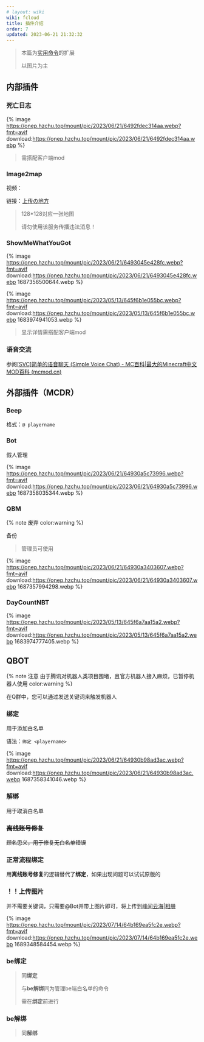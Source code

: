 ```yaml
---
# layout: wiki
wiki: fcloud
title: 插件介绍
order: 7
updated: 2023-06-21 21:32:32
---
```


> 本篇为[实用命令](/wiki/fcloud/command/)的扩展
>
> 以图片为主

## 内部插件

### 死亡日志

{% image https://onep.hzchu.top/mount/pic/2023/06/21/6492fdec314aa.webp?fmt=avif download:https://onep.hzchu.top/mount/pic/2023/06/21/6492fdec314aa.webp  %}

> 需搭配客户端mod

### Image2map

视频：

<div id="player_1f1693bd319289ed"></div>
<script type="text/javascript" src="https://player.dogecloud.com/js/loader"></script>
<script type="text/javascript">
var player = new DogePlayer({
    container: document.getElementById('player_1f1693bd319289ed'),
    userId: 4322,
    vcode: '1f1693bd319289ed',
    autoPlay: false,
    vtype: 10
});
</script>

链接：[上传の地方](https://upload.hzchu.top/)

> 128*128对应一张地图
>
> 请勿使用该服务传播违法消息！

### ShowMeWhatYouGot

{% image https://onep.hzchu.top/mount/pic/2023/06/21/6493045e428fc.webp?fmt=avif download:https://onep.hzchu.top/mount/pic/2023/06/21/6493045e428fc.webp 1687356500644.webp %}

{% image https://onep.hzchu.top/mount/pic/2023/05/13/645f6b1e055bc.webp?fmt=avif download:https://onep.hzchu.top/mount/pic/2023/05/13/645f6b1e055bc.webp 1683974941053.webp %}

> 显示详情需搭配客户端mod

### 语音交流

参阅[[SVC\]简单的语音聊天 (Simple Voice Chat) - MC百科|最大的Minecraft中文MOD百科 (mcmod.cn)](https://www.mcmod.cn/class/3693.html)



## 外部插件（MCDR）

### Beep

格式：`@ playername`

### Bot

假人管理

{% image https://onep.hzchu.top/mount/pic/2023/06/21/64930a5c73996.webp?fmt=avif download:https://onep.hzchu.top/mount/pic/2023/06/21/64930a5c73996.webp 1687358035344.webp %}

### QBM

{% note 废弃 color:warning %}

备份

> 管理员可使用

{% image https://onep.hzchu.top/mount/pic/2023/06/21/64930a3403607.webp?fmt=avif download:https://onep.hzchu.top/mount/pic/2023/06/21/64930a3403607.webp 1687357994298.webp %}

### DayCountNBT

{% image https://onep.hzchu.top/mount/pic/2023/05/13/645f6a7aa15a2.webp?fmt=avif download:https://onep.hzchu.top/mount/pic/2023/05/13/645f6a7aa15a2.webp 1683974777405.webp %}





## QBOT

{% note 注意 由于腾讯对机器人类项目围堵，且官方机器人接入麻烦，已暂停机器人使用 color:warning %}

在Q群中，您可以通过发送关键词来触发机器人

### 绑定

用于添加白名单

语法：`绑定 <playername>`

{% image https://onep.hzchu.top/mount/pic/2023/06/21/64930b98ad3ac.webp?fmt=avif download:https://onep.hzchu.top/mount/pic/2023/06/21/64930b98ad3ac.webp 1687358341046.webp %}

### 解绑

用于取消白名单

### ~~离线账号修复~~

~~顾名思义，用于修复无白名单错误~~

### 正常流程绑定

用**离线账号修复**的逻辑替代了**绑定**，如果出现问题可以试试原版的

### ！！上传图片

并不需要关键词，只需要@Bot并带上图片即可，将上传到[峰间云海|相册](https://mcweb.hzchu.top/photo/)

{% image https://onep.hzchu.top/mount/pic/2023/07/14/64b169ea5fc2e.webp?fmt=avif download:https://onep.hzchu.top/mount/pic/2023/07/14/64b169ea5fc2e.webp 1689348584454.webp %}

### be绑定

> 同**绑定**
>
> 与**be解绑**同为管理be端白名单的命令
>
> 需在**绑定**前进行

### be解绑

> 同**解绑**
